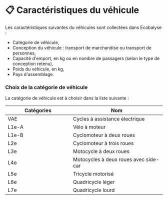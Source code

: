 # 📋 Caractéristiques du véhicule

Les caractéristiques suivantes du véhicules sont collectées dans Ecobalyse :

* Catégorie de véhicule,
* Conception du véhicule : transport de marchandise ou transport de personnes,
* Capacité d'emport, en kg ou en nombre de passagers (selon le type de conception retenu),
* Poids du véhicule, en kg,
* Pays d'assemblage.

### Choix de la catégorie de véhicule

La catégorie de véhicule est à choisir dans la liste suivante :

<table><thead><tr><th width="193">Catégories</th><th>Nom</th></tr></thead><tbody><tr><td>VAE</td><td>Cycles à assistance électrique</td></tr><tr><td>L1e-A</td><td>Vélo à moteur</td></tr><tr><td>L1e-B</td><td>Cyclomoteur à deux roues</td></tr><tr><td>L2e</td><td>Cyclomoteur à trois roues</td></tr><tr><td>L3e</td><td>Motocycle à deux roues</td></tr><tr><td>L4e</td><td>Motocycles à deux roues avec side-car</td></tr><tr><td>L5e</td><td>Tricycle motorisé</td></tr><tr><td>L6e</td><td>Quadricycle léger</td></tr><tr><td>L7e</td><td>Quadricycle lourd</td></tr></tbody></table>

